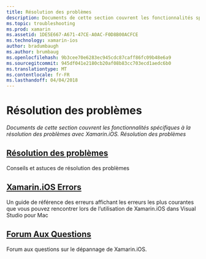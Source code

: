 ```yaml
---
title: Résolution des problèmes
description: Documents de cette section couvrent les fonctionnalités spécifiques à la résolution des problèmes avec Xamarin.iOS. Résolution des problèmes
ms.topic: troubleshooting
ms.prod: xamarin
ms.assetid: 1DE5E667-A671-47CE-A0AC-F0D8B00ACFCE
ms.technology: xamarin-ios
author: bradumbaugh
ms.author: brumbaug
ms.openlocfilehash: 9b3cee70e6283ec945cdc87caff86fc09b48e6a9
ms.sourcegitcommit: 945df041e2180cb20af08b83cc703ecd1aedc6b0
ms.translationtype: MT
ms.contentlocale: fr-FR
ms.lasthandoff: 04/04/2018
---
```

# <a name="troubleshooting"></a>Résolution des problèmes

_Documents de cette section couvrent les fonctionnalités spécifiques à la résolution des problèmes avec Xamarin.iOS. Résolution des problèmes_

<a name="Troubleshooting" />


##  <a name="troubleshootingiostroubleshootingtroubleshootingmd"></a>[Résolution des problèmes](~/ios/troubleshooting/troubleshooting.md)

Conseils et astuces de résolution des problèmes

 <a name="Xamarin.Android_Errors_Reference" />


##  <a name="xamarinios-errorsiostroubleshootingmtouch-errorsmd"></a>[Xamarin.iOS Errors](~/ios/troubleshooting/mtouch-errors.md)

Un guide de référence des erreurs affichant les erreurs les plus courantes que vous pouvez rencontrer lors de l’utilisation de Xamarin.iOS dans Visual Studio pour Mac

## <a name="frequently-asked-questionsquestionsindexmd"></a>[Forum Aux Questions](questions/index.md)
Forum aux questions sur le dépannage de Xamarin.iOS.
